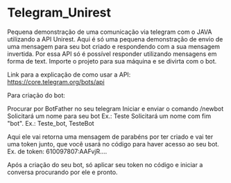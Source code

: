 # Telegram_Unirest
Pequena demonstração de uma comunicação via telegram com o JAVA utilizando a API Unirest. Aqui é só uma pequena demonstração de envio de 
uma mensagem para seu bot criado e respondendo com a sua mensagem invertida. Por essa API só é possível responder utilizando 
mensagens em forma de text. Importe o projeto para sua máquina e se divirta com o bot.

Link para a explicação de como usar a API: https://core.telegram.org/bots/api

Para criação do bot:

Procurar por BotFather no seu telegram
Iniciar e enviar o comando /newbot
Solicitará um nome para seu bot Ex.: Teste
Solicitará um nome com fim "bot". Ex.: Teste_bot, TesteBot

Aqui ele vai retorna uma mensagem de parabéns por ter criado e vai ter uma token junto, que você usará no código para 
haver acesso ao seu bot. Ex. de token: 610097807:AAFvjR....

Após a criação do seu bot, só aplicar seu token no código e iniciar a conversa procurando por ele e pronto.
